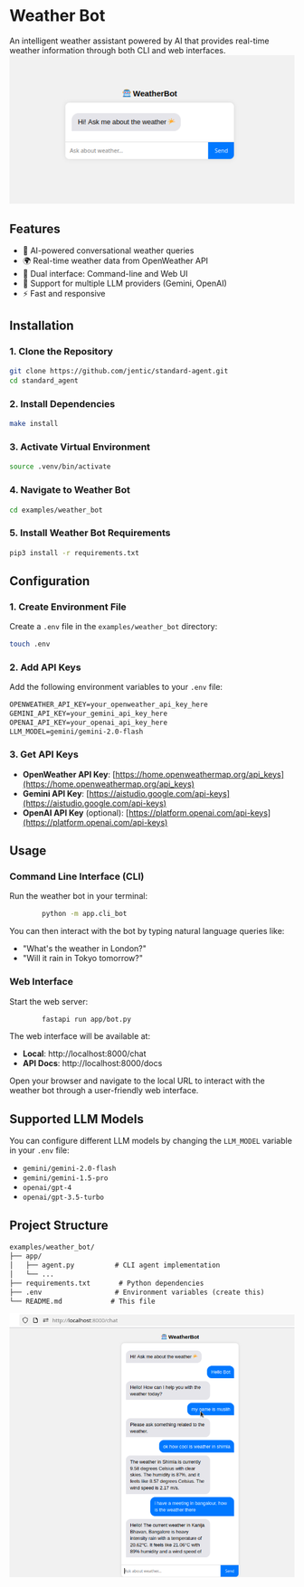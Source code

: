 # Weather Bot

An intelligent weather assistant powered by AI that provides real-time weather information through both CLI and web interfaces.
        ![bot](screenshorts/bot.png)
## Features

- 🤖 AI-powered conversational weather queries
- 🌍 Real-time weather data from OpenWeather API
- 💬 Dual interface: Command-line and Web UI
- 🔧 Support for multiple LLM providers (Gemini, OpenAI)
- ⚡ Fast and responsive


## Installation

### 1. Clone the Repository

```bash
git clone https://github.com/jentic/standard-agent.git
cd standard_agent
```

### 2. Install Dependencies

```bash
make install
```

### 3. Activate Virtual Environment

```bash
source .venv/bin/activate
```

### 4. Navigate to Weather Bot

```bash
cd examples/weather_bot
```

### 5. Install Weather Bot Requirements

```bash
pip3 install -r requirements.txt
```

## Configuration

### 1. Create Environment File

Create a `.env` file in the `examples/weather_bot` directory:

```bash
touch .env
```

### 2. Add API Keys

Add the following environment variables to your `.env` file:

```env
OPENWEATHER_API_KEY=your_openweather_api_key_here
GEMINI_API_KEY=your_gemini_api_key_here
OPENAI_API_KEY=your_openai_api_key_here
LLM_MODEL=gemini/gemini-2.0-flash
```

### 3. Get API Keys

- **OpenWeather API Key**: [https://home.openweathermap.org/api_keys](https://home.openweathermap.org/api_keys)
- **Gemini API Key**: [https://aistudio.google.com/api-keys](https://aistudio.google.com/api-keys)
- **OpenAI API Key** (optional): [https://platform.openai.com/api-keys](https://platform.openai.com/api-keys)

## Usage

### Command Line Interface (CLI)

Run the weather bot in your terminal:

```bash
        python -m app.cli_bot
```

You can then interact with the bot by typing natural language queries like:
- "What's the weather in London?"
- "Will it rain in Tokyo tomorrow?"

### Web Interface

Start the web server:

```bash
        fastapi run app/bot.py 
```

The web interface will be available at:
- **Local**: http://localhost:8000/chat
- **API Docs**: http://localhost:8000/docs

Open your browser and navigate to the local URL to interact with the weather bot through a user-friendly web interface.

## Supported LLM Models

You can configure different LLM models by changing the `LLM_MODEL` variable in your `.env` file:

- `gemini/gemini-2.0-flash`
- `gemini/gemini-1.5-pro`
- `openai/gpt-4`
- `openai/gpt-3.5-turbo`

## Project Structure

```
examples/weather_bot/
├── app/
│   ├── agent.py          # CLI agent implementation
│   └── ...
├── requirements.txt       # Python dependencies
├── .env                  # Environment variables (create this)
└── README.md            # This file
```


![alt text](screenshorts/image.png)